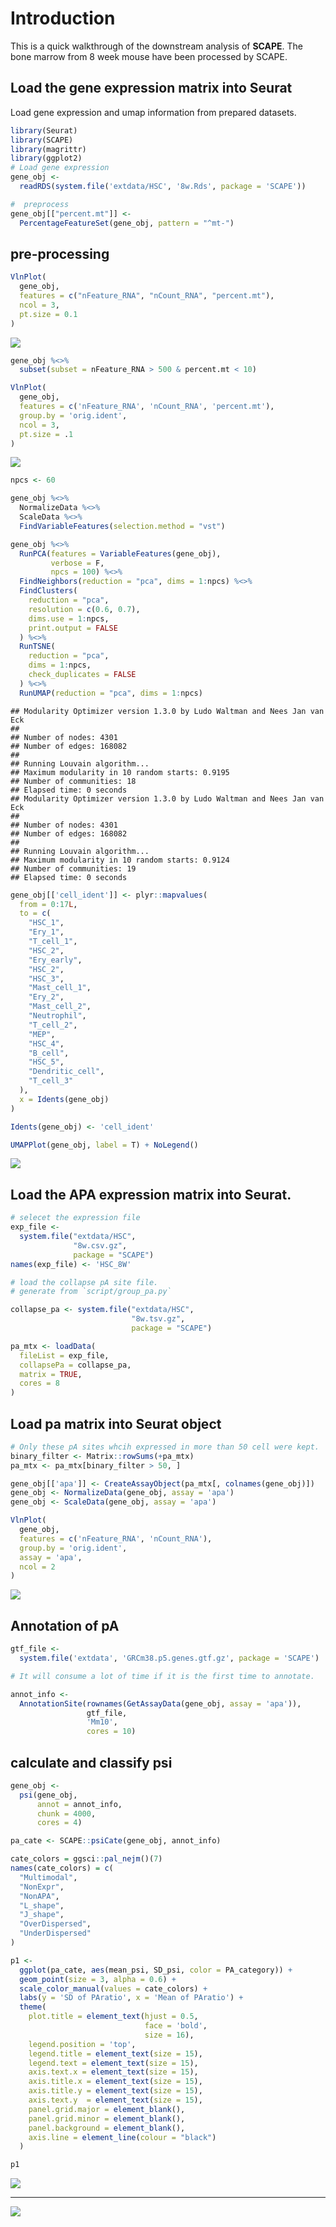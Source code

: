 Introduction
============

This is a quick walkthrough of the downstream analysis of **SCAPE**.
The bone marrow from 8 week mouse have been processed by SCAPE.

Load the gene expression matrix into Seurat
-------------------------------------------

Load gene expression and umap information from prepared datasets.

``` r
library(Seurat)
library(SCAPE)
library(magrittr)
library(ggplot2)
# Load gene expression
gene_obj <-
  readRDS(system.file('extdata/HSC', '8w.Rds', package = 'SCAPE'))

#  preprocess
gene_obj[["percent.mt"]] <-
  PercentageFeatureSet(gene_obj, pattern = "^mt-")
```

pre-processing
--------------

``` r
VlnPlot(
  gene_obj,
  features = c("nFeature_RNA", "nCount_RNA", "percent.mt"),
  ncol = 3,
  pt.size = 0.1
)
```

![](https://github.com/zhou-ran/SCAPE/blob/main/tutorial/HSC_tutorial_files/figure-markdown_github/unnamed-chunk-2-1.png)

``` r
gene_obj %<>% 
  subset(subset = nFeature_RNA > 500 & percent.mt < 10)

VlnPlot(
  gene_obj,
  features = c('nFeature_RNA', 'nCount_RNA', 'percent.mt'),
  group.by = 'orig.ident',
  ncol = 3,
  pt.size = .1
)
```

![](https://github.com/zhou-ran/SCAPE/blob/main/tutorial/HSC_tutorial_files/figure-markdown_github/unnamed-chunk-3-1.png)

``` r
npcs <- 60

gene_obj %<>%
  NormalizeData %<>%
  ScaleData %<>%
  FindVariableFeatures(selection.method = "vst")

gene_obj %<>%
  RunPCA(features = VariableFeatures(gene_obj),
         verbose = F,
         npcs = 100) %<>%
  FindNeighbors(reduction = "pca", dims = 1:npcs) %<>%
  FindClusters(
    reduction = "pca",
    resolution = c(0.6, 0.7),
    dims.use = 1:npcs,
    print.output = FALSE
  ) %<>%
  RunTSNE(
    reduction = "pca",
    dims = 1:npcs,
    check_duplicates = FALSE
  ) %<>%
  RunUMAP(reduction = "pca", dims = 1:npcs)
```

    ## Modularity Optimizer version 1.3.0 by Ludo Waltman and Nees Jan van Eck
    ## 
    ## Number of nodes: 4301
    ## Number of edges: 168082
    ## 
    ## Running Louvain algorithm...
    ## Maximum modularity in 10 random starts: 0.9195
    ## Number of communities: 18
    ## Elapsed time: 0 seconds
    ## Modularity Optimizer version 1.3.0 by Ludo Waltman and Nees Jan van Eck
    ## 
    ## Number of nodes: 4301
    ## Number of edges: 168082
    ## 
    ## Running Louvain algorithm...
    ## Maximum modularity in 10 random starts: 0.9124
    ## Number of communities: 19
    ## Elapsed time: 0 seconds

``` r
gene_obj[['cell_ident']] <- plyr::mapvalues(
  from = 0:17L,
  to = c(
    "HSC_1",
    "Ery_1",
    "T_cell_1",
    "HSC_2",
    "Ery_early",
    "HSC_2",
    "HSC_3",
    "Mast_cell_1",
    "Ery_2",
    "Mast_cell_2",
    "Neutrophil",
    "T_cell_2",
    "MEP",
    "HSC_4",
    "B_cell",
    "HSC_5",
    "Dendritic_cell",
    "T_cell_3"
  ),
  x = Idents(gene_obj)
)

Idents(gene_obj) <- 'cell_ident'
```

``` r
UMAPPlot(gene_obj, label = T) + NoLegend()
```

![](https://github.com/zhou-ran/SCAPE/blob/main/tutorial/HSC_tutorial_files/figure-markdown_github/unnamed-chunk-5-1.png)

Load the APA expression matrix into Seurat.
-------------------------------------------

``` r
# selecet the expression file
exp_file <-
  system.file("extdata/HSC",
              "8w.csv.gz",
              package = "SCAPE")
names(exp_file) <- 'HSC_8W'

# load the collapse pA site file.
# generate from `script/group_pa.py`

collapse_pa <- system.file("extdata/HSC",
                           "8w.tsv.gz",
                           package = "SCAPE")

pa_mtx <- loadData(
  fileList = exp_file,
  collapsePa = collapse_pa,
  matrix = TRUE,
  cores = 8
)
```

Load pa matrix into Seurat object
---------------------------------

``` r
# Only these pA sites whcih expressed in more than 50 cell were kept.
binary_filter <- Matrix::rowSums(+pa_mtx)
pa_mtx <- pa_mtx[binary_filter > 50, ]

gene_obj[['apa']] <- CreateAssayObject(pa_mtx[, colnames(gene_obj)])
gene_obj <- NormalizeData(gene_obj, assay = 'apa')
gene_obj <- ScaleData(gene_obj, assay = 'apa')
```

``` r
VlnPlot(
  gene_obj,
  features = c('nFeature_RNA', 'nCount_RNA'),
  group.by = 'orig.ident',
  assay = 'apa',
  ncol = 2
)
```

![](https://github.com/zhou-ran/SCAPE/blob/main/tutorial/HSC_tutorial_files/figure-markdown_github/unnamed-chunk-8-1.png)

Annotation of pA
----------------

``` r
gtf_file <-
  system.file('extdata', 'GRCm38.p5.genes.gtf.gz', package = 'SCAPE')

# It will consume a lot of time if it is the first time to annotate.

annot_info <-
  AnnotationSite(rownames(GetAssayData(gene_obj, assay = 'apa')),
                 gtf_file,
                 'Mm10',
                 cores = 10)
```

calculate and classify psi
--------------------------

``` r
gene_obj <-
  psi(gene_obj,
      annot = annot_info,
      chunk = 4000,
      cores = 4)

pa_cate <- SCAPE::psiCate(gene_obj, annot_info)
```

``` r
cate_colors = ggsci::pal_nejm()(7)
names(cate_colors) = c(
  "Multimodal",
  "NonExpr",
  "NonAPA",
  "L_shape",
  "J_shape",
  "OverDispersed",
  "UnderDispersed"
)

p1 <-
  ggplot(pa_cate, aes(mean_psi, SD_psi, color = PA_category)) +
  geom_point(size = 3, alpha = 0.6) +
  scale_color_manual(values = cate_colors) +
  labs(y = 'SD of PAratio', x = 'Mean of PAratio') +
  theme(
    plot.title = element_text(hjust = 0.5,
                              face = 'bold',
                              size = 16),
    legend.position = 'top',
    legend.title = element_text(size = 15),
    legend.text = element_text(size = 15),
    axis.text.x = element_text(size = 15),
    axis.title.x = element_text(size = 15),
    axis.title.y = element_text(size = 15),
    axis.text.y  = element_text(size = 15),
    panel.grid.major = element_blank(),
    panel.grid.minor = element_blank(),
    panel.background = element_blank(),
    axis.line = element_line(colour = "black")
  )

p1
```

![](https://github.com/zhou-ran/SCAPE/blob/main/tutorial/HSC_tutorial_files/figure-markdown_github/unnamed-chunk-11-1.png)

--------------------------

![](https://github.com/zhou-ran/SCAPE/blob/main/tutorial/HSC_tutorial_files/figure-markdown_github/psi.png)
